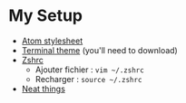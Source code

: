 # My Setup

* [Atom stylesheet](/atom-stylesheet.less)
* [Terminal theme](/terminal-theme.terminal) (you'll need to download)
* [Zshrc](/.zshrc) 
    * Ajouter fichier : `vim ~/.zshrc`
    * Recharger : `source ~/.zshrc` 
* [Neat things](/neat-things.md)
